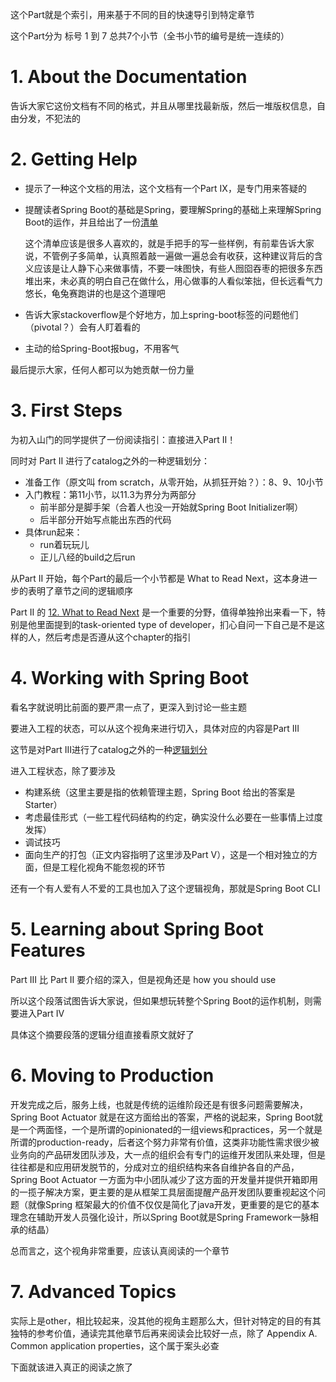 这个Part就是个索引，用来基于不同的目的快速导引到特定章节

这个Part分为 标号 1 到 7 总共7个小节（全书小节的编号是统一连续的）

# 1. About the Documentation

告诉大家它这份文档有不同的格式，并且从哪里找最新版，然后一堆版权信息，自由分发，不犯法的

# 2. Getting Help

+ 提示了一种这个文档的用法，这个文档有一个Part IX，是专门用来答疑的
+ 提醒读者Spring Boot的基础是Spring，要理解Spring的基础上来理解Spring Boot的运作，并且给出了一份[清单](https://spring.io/guides)
  
  这个清单应该是很多人喜欢的，就是手把手的写一些样例，有前辈告诉大家说，不管例子多简单，认真照着敲一遍做一遍总会有收获，这种建议背后的含义应该是让人静下心来做事情，不要一味图快，有些人囫囵吞枣的把很多东西堆出来，未必真的明白自己在做什么，用心做事的人看似笨拙，但长远看气力悠长，龟兔赛跑讲的也是这个道理吧

+ 告诉大家stackoverflow是个好地方，加上spring-boot标签的问题他们（pivotal？）会有人盯着看的
+ 主动的给Spring-Boot报bug，不用客气

最后提示大家，任何人都可以为她贡献一份力量

# 3. First Steps

为初入山门的同学提供了一份阅读指引：直接进入Part II！

同时对 Part II 进行了catalog之外的一种逻辑划分：

+ 准备工作（原文叫 from scratch，从零开始，从抓狂开始？）：8、9、10小节
+ 入门教程：第11小节，以11.3为界分为两部分
  - 前半部分是脚手架（合着人也没一开始就Spring Boot Initializer啊）
  - 后半部分开始写点能出东西的代码
+ 具体run起来：
  - run着玩玩儿
  - 正儿八经的build之后run

从Part II 开始，每个Part的最后一个小节都是 What to Read Next，这本身进一步的表明了章节之间的逻辑顺序

Part II 的 [12. What to Read Next](https://docs.spring.io/spring-boot/docs/2.0.4.RELEASE/reference/htmlsingle/#getting-started-whats-next) 是一个重要的分野，值得单独拎出来看一下，特别是他里面提到的task-oriented type of developer，扪心自问一下自己是不是这样的人，然后考虑是否遵从这个chapter的指引

# 4. Working with Spring Boot

看名字就说明比前面的要严肃一点了，更深入到讨论一些主题

要进入工程的状态，可以从这个视角来进行切入，具体对应的内容是Part III

这节是对Part III进行了catalog之外的一种[逻辑划分](https://docs.spring.io/spring-boot/docs/2.0.4.RELEASE/reference/htmlsingle/#_working_with_spring_boot)

进入工程状态，除了要涉及

+ 构建系统（这里主要是指的依赖管理主题，Spring Boot 给出的答案是Starter）
+ 考虑最佳形式（一些工程代码结构的约定，确实没什么必要在一些事情上过度发挥）
+ 调试技巧
+ 面向生产的打包（正文内容指明了这里涉及Part V），这是一个相对独立的方面，但是工程化视角不能忽视的环节

还有一个有人爱有人不爱的工具也加入了这个逻辑视角，那就是Spring Boot CLI

# 5. Learning about Spring Boot Features

Part III 比 Part II 要介绍的深入，但是视角还是 how you should use 

所以这个段落试图告诉大家说，但如果想玩转整个Spring Boot的运作机制，则需要进入Part IV

具体这个摘要段落的逻辑分组直接看原文就好了

# 6. Moving to Production

开发完成之后，服务上线，也就是传统的运维阶段还是有很多问题需要解决，Spring Boot Actuator 就是在这方面给出的答案，严格的说起来，Spring Boot就是一个两面怪，一个是所谓的opinionated的一组views和practices，另一个就是所谓的production-ready，后者这个努力非常有价值，这类非功能性需求很少被业务向的产品研发团队涉及，大一点的组织会有专门的运维开发团队来处理，但是往往都是和应用研发脱节的，分成对立的组织结构来各自维护各自的产品，Spring Boot Actuator 一方面为中小团队减少了这方面的开发量并提供开箱即用的一揽子解决方案，更主要的是从框架工具层面提醒产品开发团队要重视起这个问题（就像Spring 框架最大的价值不仅仅是简化了java开发，更重要的是它的基本理念在辅助开发人员强化设计，所以Spring Boot就是Spring Framework一脉相承的结晶）

总而言之，这个视角非常重要，应该认真阅读的一个章节

# 7. Advanced Topics

实际上是other，相比较起来，没其他的视角主题那么大，但针对特定的目的有其独特的参考价值，通读完其他章节后再来阅读会比较好一点，除了 Appendix A. Common application properties，这个属于案头必查

下面就该进入真正的阅读之旅了
